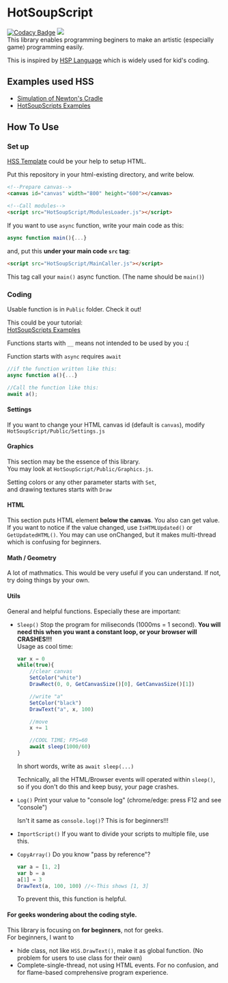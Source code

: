 # HotSoupScript
[![Codacy Badge](https://app.codacy.com/project/badge/Grade/6e17437582b641c39a8f76a619731dab)](https://app.codacy.com/gh/konbraphat51/HotSoupScript/dashboard?utm_source=gh&utm_medium=referral&utm_content=&utm_campaign=Badge_grade)
<a href="https://codeclimate.com/github/konbraphat51/HotSoupScript/maintainability"><img src="https://api.codeclimate.com/v1/badges/129a32ee61aed12df9eb/maintainability" /></a><br>
This library enables programming beginers to make an artistic (especially game) programming easily.  
  
This is inspired by [HSP Language](https://hsp.tv/) which is widely used for kid's coding.

## Examples used HSS
* [Simulation of Newton's Cradle](https://github.com/konbraphat51/NewtonsCradle)
* [HotSoupScripts Examples](https://konbraphat51.github.io/HSS_examples/)

## How To Use

### Set up

[HSS Template](https://github.com/konbraphat51/HSS_Template) could be your help to setup HTML.  
  
Put this repository in your html-existing directory, and write below.
```html
<!--Prepare canvas-->
<canvas id="canvas" width="800" height="600"></canvas>

<!--Call modules-->
<script src="HotSoupScript/ModulesLoader.js"></script>
```
  
If you want to use `async` function, write your main code as this:
```JavaScript
async function main(){...}
```
and, put this **under your main code `src` tag**:
```html
<script src="HotSoupScript/MainCaller.js"></script>
```

This tag call your `main()` async function. (The name should be `main()`)
  
### Coding
Usable function is in `Public` folder. Check it out!
  
This could be your tutorial:  
[HotSoupScripts Examples](https://konbraphat51.github.io/HSS_examples/)  
  
Functions starts with `__` means not intended to be used by you :(  
  
Function starts with `async` requires `await`  
```JavaScript
//if the function written like this:
async function a(){...}

//Call the function like this:
await a();
```
  
#### Settings
If you want to change your HTML canvas id (default is `canvas`), modify `HotSoupScript/Public/Settings.js`

#### Graphics
This section may be the essence of this library.  
You may look at `HotSoupScript/Public/Graphics.js`. 
  
Setting colors or any other parameter starts with `Set`,  
and drawing textures starts with `Draw`

#### HTML
This section puts HTML element **below the canvas**. You also can get value.  
If you want to notice if the value changed, use `IsHTMLUpdated()` or `GetUpdatedHTML()`.  You may can use onChanged, but it makes multi-thread which is confusing for beginners.

#### Math / Geometry
A lot of mathmatics. This would be very useful if you can understand. If not, try doing things by your own.

#### Utils
General and helpful functions. Especially these are important:
* `Sleep()`
    Stop the program for miliseconds (1000ms = 1 second). **You will need this when you want a constant loop, or your browser will CRASHES!!!**  
    Usage as cool time:
    ```Javascript
    var x = 0
    while(true){
        //clear canvas
        SetColor("white")
        DrawRect(0, 0, GetCanvasSize()[0], GetCanvasSize()[1])

        //write "a"
        SetColor("black")
        DrawText("a", x, 100)

        //move
        x += 1

        //COOL TIME; FPS=60
        await sleep(1000/60)
    }
    ```
    In short words, write as `await sleep(...)`

    Technically, all the HTML/Browser events will operated within `sleep()`, so if you don't do this and keep busy, your page crashes.

* `Log()`
    Print your value to "console log" (chrome/edge: press F12 and see "console")

    Isn't it same as `console.log()`? This is for beginners!!!

* `ImportScript()`
    If you want to divide your scripts to multiple file, use this.

* `CopyArray()`
    Do you know "pass by reference"?
    ```Javascript
    var a = [1, 2]
    var b = a
    a[1] = 3
    DrawText(a, 100, 100) //<-This shows [1, 3]
    ```

    To prevent this, this function is helpful.

#### For geeks wondering about the coding style.
This library is focusing on **for beginners**, not for geeks.  
For beginners, I want to
* hide class, not like `HSS.DrawText()`, make it as global function. (No problem for users to use class for their own)
* Complete-single-thread, not using HTML events. For no confusion, and for flame-based comprehensive program experience.
